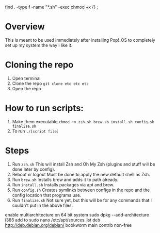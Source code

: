 find . -type f -name "*.sh" -exec chmod +x {} \;
# Overview
This is meant to be used immediately after installing Pop!_OS to completely set up my system the way I like it.
# Cloning the repo
1. Open terminal
2. Clone the repo
```git clone etc etc etc```
3. Open the repo
# How to run scripts:
1. Make them executable
```chmod +x zsh.sh brew.sh install.sh config.sh finalize.sh```
2. To run
```./[script file]```
# Steps
1. Run `zsh.sh`
This will install Zsh and Oh My Zsh (plugins and stuff will be done later by config).
2. Reboot or logout
Must be done to apply the new default shell as Zsh.
3. Run `brew.sh`
Installs brew and adds it to path already.
4. Run `install.sh`
Installs packages via apt and brew.
5. Run `config.sh`
Creates symlinks between configs in the repo and the config location that programs use.
6. Run `finalize.sh`
Not sure yet, but this will be for any commands that I couldn't put in the above files.





enable multiarchitecture on 64 bit system
sudo dpkg --add-architecture i386
add to sudo nano /etc/apt/sources.list
deb http://deb.debian.org/debian/ bookworm main contrib non-free

